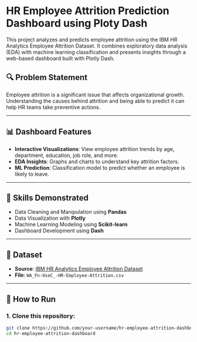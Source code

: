 
# HR Employee Attrition Prediction Dashboard using Ploty Dash

This project analyzes and predicts employee attrition using the IBM HR Analytics Employee Attrition Dataset. It combines exploratory data analysis (EDA) with machine learning classification and presents insights through a web-based dashboard built with Plotly Dash.

## 🔍 Problem Statement

Employee attrition is a significant issue that affects organizational growth. Understanding the causes behind attrition and being able to predict it can help HR teams take preventive actions.

---

## 📊 Dashboard Features

- **Interactive Visualizations**: View employee attrition trends by age, department, education, job role, and more.
- **EDA Insights**: Graphs and charts to understand key attrition factors.
- **ML Prediction**: Classification model to predict whether an employee is likely to leave.

---

## 🧠 Skills Demonstrated

- Data Cleaning and Manipulation using **Pandas**
- Data Visualization with **Plotly**
- Machine Learning Modeling using **Scikit-learn**
- Dashboard Development using **Dash**

---

## 📁 Dataset

- **Source**: [IBM HR Analytics Employee Attrition Dataset](https://www.kaggle.com/datasets/pavansubhasht/ibm-hr-analytics-attrition-dataset)
- **File**: `WA_Fn-UseC_-HR-Employee-Attrition.csv`

---

## 🚀 How to Run

### 1. Clone this repository:
```bash
git clone https://github.com/your-username/hr-employee-attrition-dashboard.git
cd hr-employee-attrition-dashboard
